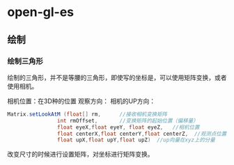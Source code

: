 # open-gl-es

## 绘制

### 绘制三角形

绘制的三角形，并不是等腰的三角形，即使写的坐标是，可以使用矩阵变换，或者使用相机。

相机位置：在3D种的位置
观察方向：
相机的UP方向：

```java
Matrix.setLookAtM (float[] rm,      //接收相机变换矩阵
                int rmOffset,       //变换矩阵的起始位置（偏移量）
                float eyeX,float eyeY, float eyeZ,   //相机位置
                float centerX,float centerY,float centerZ,  //观测点位置
                float upX,float upY,float upZ)  //up向量在xyz上的分量
```

改变尺寸的时候进行设置矩阵，对坐标进行矩阵变换。

